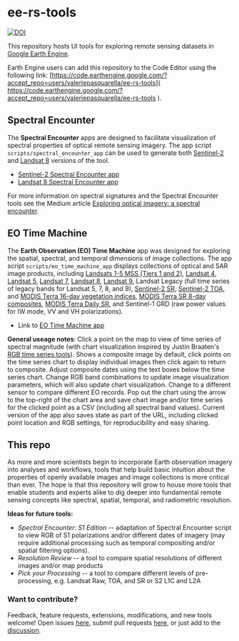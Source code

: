 # ee-rs-tools
[![DOI](https://zenodo.org/badge/393079988.svg)](https://zenodo.org/badge/latestdoi/393079988)

This repository hosts UI tools for exploring remote sensing datasets in [Google Earth Engine](https://earthengine.google.com/).

Earth Engine users can add this repository to the Code Editor using the following link: [https://code.earthengine.google.com/?accept_repo=users/valeriepasquarella/ee-rs-tools](
https://code.earthengine.google.com/?accept_repo=users/valeriepasquarella/ee-rs-tools
).

## Spectral Encounter
The **Spectral Encounter** apps are designed to facilitate visualization of spectral properties of optical remote sensing imagery. The app script `scripts/spectral_encounter_app` can be used to generate both [Sentinel-2](https://developers.google.com/earth-engine/datasets/catalog/COPERNICUS_S2) and [Landsat 8](https://developers.google.com/earth-engine/datasets/catalog/LANDSAT_LC08_C01_T1_RT_TOA) versions of the tool.

* [Sentinel-2 Spectral Encounter app](https://valeriepasquarella.users.earthengine.app/view/spectral-encounter-s2)
* [Landsat 8 Spectral Encounter app](https://valeriepasquarella.users.earthengine.app/view/spectral-encounter-l8)

For more information on spectral signatures and the Spectral Encounter tools see the Medium article [Exploring optical imagery: a spectral encounter](https://medium.com/geospatial-processing-at-scale/exploring-optical-imagery-a-spectral-encounter-996cd3f0b591?source=friends_link&sk=eecbc350bd9aec44534cc13952f3240f).

## EO Time Machine
The **Earth Observation (EO) Time Machine** app was designed for exploring the spatial, spectral, and temporal dimensions of image collections. The app script `scripts/eo_time_machine_app` displays collections of optical and SAR image products, including [Landsats 1-5 MSS (Tiers 1 and 2)](https://developers.google.com/earth-engine/datasets/catalog/landsat-mss), [Landsat 4](https://developers.google.com/earth-engine/datasets/catalog/LANDSAT_LT04_C02_T1_L2), [Landsat 5](https://developers.google.com/earth-engine/datasets/catalog/LANDSAT_LT05_C02_T1_L2), [Landsat 7](https://developers.google.com/earth-engine/datasets/catalog/LANDSAT_LE07_C02_T1_L2), [Landsat 8](https://developers.google.com/earth-engine/datasets/catalog/LANDSAT_LC08_C02_T1_L2), [Landsat 9](https://developers.google.com/earth-engine/datasets/catalog/LANDSAT_LC09_C02_T1_L2), Landsat Legacy (full time series of legacy bands for Landsat 5, 7, 8, and 9), [Sentinel-2 SR](https://developers.google.com/earth-engine/datasets/catalog/COPERNICUS_S2_SR_HARMONIZED), [Sentinel-2 TOA](https://developers.google.com/earth-engine/datasets/catalog/COPERNICUS_S2_HARMONIZED), and [MODIS Terra 16-day vegetation indices](https://developers.google.com/earth-engine/datasets/catalog/MODIS_061_MOD13A1), [MODIS Terra SR 8-day composites](https://developers.google.com/earth-engine/datasets/catalog/MODIS_061_MOD09A1), [MODIS Terra Daily SR](https://developers.google.com/earth-engine/datasets/catalog/MODIS_061_MOD09GA), and Sentinel-1 GRD (raw power values for IW mode, VV and VH polarizations).

* Link to [EO Time Machine app](https://valeriepasquarella.users.earthengine.app/view/eo-time-machine)

**General useage notes**: Click a point on the map to view of time series of spectral magnitude (with chart visualization inspired by Justin Braaten's [RGB time series tools](https://github.com/jdbcode/ee-rgb-timeseries)). Shows a composite image by default, click points on the time series chart to display individual images then click again to return to composite. Adjust composite dates using the text boxes below the time series chart. Change RGB band combinations to update image visualization parameters, which will also update chart visualization. Change to a different sensor to compare different EO records. Pop out the chart using the arrow to the top-right of the chart area and save chart image and/or time series for the clicked point as a CSV (including all spectral band values). Current version of the app also saves state as part of the URL, including clicked point location and RGB settings, for reproducibility and easy sharing.


## This repo
As more and more scientists begin to incorporate Earth observation imagery into analyses and workflows, tools that help build basic intuition about the properties of openly available images and image collections is more critical than ever. The hope is that this repository will grow to house more tools that enable students and experts alike to dig deeper into fundamental remote sensing concepts like spectral, spatial, temporal, and radiometric resolution. 

**Ideas for future tools:**
* *Spectral Encounter: S1 Edition* -- adaptation of Spectral Encounter script to view RGB of S1 polarizations and/or different dates of imagery (may require additional processing such as temporal compositing and/or spatial filtering options).
* *Resolution Review* -- a tool to compare spatial resolutions of different images and/or map products
* *Pick your Processing* -- a tool to compare different levels of pre-processing, e.g. Landsat Raw, TOA, and SR or S2 L1C and L2A



### Want to contribute?
Feedback, feature requests, extensions, modifications, and new tools welcome! 
Open issues [here](https://github.com/valpasq/ee-rs-tools/issues), submit pull requests [here](https://github.com/valpasq/ee-rs-tools/pulls), or just add to the [discussion](https://github.com/valpasq/ee-rs-tools/discussions).

